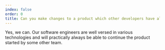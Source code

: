 ```yaml
---
index: false
order: 0
title: Can you make changes to a product which other developers have already started?
---
```

Yes, we can. Our software engineers are well versed in various technologies and will practically always be able to continue the product started by some other team.